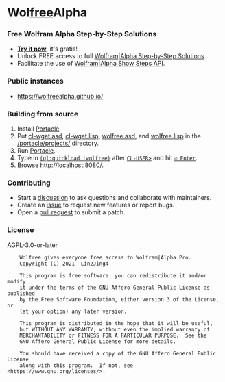 # Wol[free](https://wolfreealpha.github.io/)Alpha

### Free Wolfram Alpha Step-by-Step Solutions
- [**Try it now**](https://wolfreealpha.github.io/), it's gratis!
- Unlock FREE access to full [Wolfram|Alpha Step-by-Step Solutions](https://www.wolframalpha.com/examples/pro-features/step-by-step-solutions/).
- Facilitate the use of [Wolfram|Alpha Show Steps API](https://products.wolframalpha.com/show-steps-api/documentation/).

### Public instances
- https://wolfreealpha.github.io/

### Building from source
1. Install [Portacle](https://portacle.github.io/).
2. Put [cl-wget.asd](https://github.com/cl-wget/cl-wget/blob/main/cl-wget.asd), [cl-wget.lisp](https://github.com/cl-wget/cl-wget/blob/main/cl-wget.lisp), [wolfree.asd](/), and [wolfree.lisp](/) in the [/portacle/projects/](https://common-lisp.net/project/asdf/asdf.html#Configuring-ASDF) directory.
3. Run [Portacle](https://portacle.github.io/#use).
4. Type in [`(ql:quickload :wolfree)`](https://www.quicklisp.org/beta/#basic-commands) after [`CL-USER>`](https://gigamonkeys.com/book/programming-in-the-large-packages-and-symbols.html#three-standard-packages) and hit [`⏎ Enter`](https://en.wikipedia.org/wiki/Enter_key).
5. Browse http://localhost:8080/.

### Contributing
- Start a [discussion](https://docs.github.com/en/discussions/collaborating-with-your-community-using-discussions/collaborating-with-maintainers-using-discussions) to ask questions and collaborate with maintainers.
- Create an [issue](https://docs.github.com/en/github/managing-your-work-on-github/creating-an-issue) to request new features or report bugs.
- Open a [pull request](https://docs.github.com/en/github/collaborating-with-issues-and-pull-requests/proposing-changes-to-your-work-with-pull-requests) to submit a patch.

### License
AGPL-3.0-or-later
```
    Wolfree gives everyone free access to Wolfram|Alpha Pro.
    Copyright (C) 2021  Lin2Jing4

    This program is free software: you can redistribute it and/or modify
    it under the terms of the GNU Affero General Public License as published
    by the Free Software Foundation, either version 3 of the License, or
    (at your option) any later version.

    This program is distributed in the hope that it will be useful,
    but WITHOUT ANY WARRANTY; without even the implied warranty of
    MERCHANTABILITY or FITNESS FOR A PARTICULAR PURPOSE.  See the
    GNU Affero General Public License for more details.

    You should have received a copy of the GNU Affero General Public License
    along with this program.  If not, see <https://www.gnu.org/licenses/>.
```
